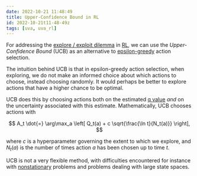 ```yaml
---
date: 2022-10-21 11:48:49
title: Upper-Confidence Bound in RL
id: 2022-10-21t11-48-49z
tags: [uva, uva_rl]
---
```


For addressing the [explore / exploit dilemma](./2022-10-21t11-48-49z.md) in
[RL](./2022-10-20t15-15-55z.md), we can use the _Upper-Confidence Bound_ (UCB)
as an alternative to [epsilon-greedy](./2022-10-21t11-33-20z.md) action
selection.

The intuition behind UCB is that in epsilon-greedy action selection, when
exploring, we do not make an informed choice about which actions to choose,
instead choosing randomly. It would perhaps be better to explore actions that
have a higher chance to be optimal.

UCB does this by choosing actions both on the estimated
[q value](./2022-10-21t11-09-20z.md) _and_ on the uncertainty associated with
this estimate. Mathematically, UCB chooses actions with

$$
A_t \dot{=} \arg\max_a \left[ Q_t(a) + c \sqrt{\frac{\ln t}{N_t(a)}} \right],
$$

where $c$ is a hyperparameter governing the extent to which we explore, and
$N_t(a)$ is the number of times action $a$ has been chosen up to time $t$.

UCB is not a very flexible method, with difficulties encountered for instance
with [nonstationary](./2022-10-21t11-57-08z.md) problems and problems dealing
with large state spaces.
